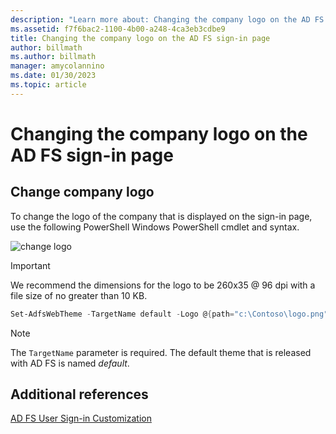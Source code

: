 ```yaml
---
description: "Learn more about: Changing the company logo on the AD FS sign-in page"
ms.assetid: f7f6bac2-1100-4b00-a248-4ca3eb3cdbe9
title: Changing the company logo on the AD FS sign-in page
author: billmath
ms.author: billmath
manager: amycolannino
ms.date: 01/30/2023
ms.topic: article
---
```

# Changing the company logo on the AD FS sign-in page

## Change company logo

To change the logo of the company that is displayed on the sign\-in page, use the following PowerShell Windows PowerShell cmdlet and syntax.

![change logo](media/AD-FS-user-sign-in-customization/ADFS_Blue_Custom2.png)

> [!IMPORTANT]
> We recommend the dimensions for the logo to be 260x35 @ 96 dpi with a file size of no greater than 10 KB.

```powershell
Set-AdfsWebTheme -TargetName default -Logo @{path="c:\Contoso\logo.png"}
```

> [!NOTE]
> The `TargetName` parameter is required. The default theme that is released with AD FS is named *default*.

## Additional references

[AD FS User Sign-in Customization](AD-FS-user-sign-in-customization.md)
